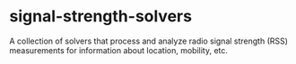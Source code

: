 signal-strength-solvers
=======================

A collection of solvers that process and analyze radio signal strength (RSS) measurements for information about location, mobility, etc.